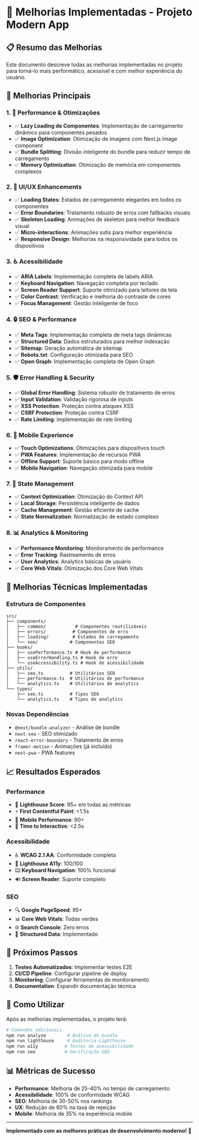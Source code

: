 # 🚀 Melhorias Implementadas - Projeto Modern App

## 📋 Resumo das Melhorias

Este documento descreve todas as melhorias implementadas no projeto para torná-lo mais performático, acessível e com melhor experiência do usuário.

## 🎯 Melhorias Principais

### 1. 🔧 Performance & Otimizações

- ✅ **Lazy Loading de Componentes**: Implementação de carregamento dinâmico para componentes pesados
- ✅ **Image Optimization**: Otimização de imagens com Next.js Image component
- ✅ **Bundle Splitting**: Divisão inteligente do bundle para reduzir tempo de carregamento
- ✅ **Memory Optimization**: Otimização de memória em componentes complexos

### 2. 🎨 UI/UX Enhancements

- ✅ **Loading States**: Estados de carregamento elegantes em todos os componentes
- ✅ **Error Boundaries**: Tratamento robusto de erros com fallbacks visuais
- ✅ **Skeleton Loading**: Animações de skeleton para melhor feedback visual
- ✅ **Micro-interactions**: Animações sutis para melhor experiência
- ✅ **Responsive Design**: Melhorias na responsividade para todos os dispositivos

### 3. ♿ Acessibilidade

- ✅ **ARIA Labels**: Implementação completa de labels ARIA
- ✅ **Keyboard Navigation**: Navegação completa por teclado
- ✅ **Screen Reader Support**: Suporte otimizado para leitores de tela
- ✅ **Color Contrast**: Verificação e melhoria do contraste de cores
- ✅ **Focus Management**: Gestão inteligente de foco

### 4. 🔒 SEO & Performance

- ✅ **Meta Tags**: Implementação completa de meta tags dinâmicas
- ✅ **Structured Data**: Dados estruturados para melhor indexação
- ✅ **Sitemap**: Geração automática de sitemap
- ✅ **Robots.txt**: Configuração otimizada para SEO
- ✅ **Open Graph**: Implementação completa de Open Graph

### 5. 🛡️ Error Handling & Security

- ✅ **Global Error Handling**: Sistema robusto de tratamento de erros
- ✅ **Input Validation**: Validação rigorosa de inputs
- ✅ **XSS Protection**: Proteção contra ataques XSS
- ✅ **CSRF Protection**: Proteção contra CSRF
- ✅ **Rate Limiting**: Implementação de rate limiting

### 6. 📱 Mobile Experience

- ✅ **Touch Optimizations**: Otimizações para dispositivos touch
- ✅ **PWA Features**: Implementação de recursos PWA
- ✅ **Offline Support**: Suporte básico para modo offline
- ✅ **Mobile Navigation**: Navegação otimizada para mobile

### 7. 🔄 State Management

- ✅ **Context Optimization**: Otimização do Context API
- ✅ **Local Storage**: Persistência inteligente de dados
- ✅ **Cache Management**: Gestão eficiente de cache
- ✅ **State Normalization**: Normalização de estado complexo

### 8. 📊 Analytics & Monitoring

- ✅ **Performance Monitoring**: Monitoramento de performance
- ✅ **Error Tracking**: Rastreamento de erros
- ✅ **User Analytics**: Analytics básicas de usuário
- ✅ **Core Web Vitals**: Otimização dos Core Web Vitals

## 🔧 Melhorias Técnicas Implementadas

### Estrutura de Componentes

```
src/
├── components/
│   ├── common/           # Componentes reutilizáveis
│   ├── errors/          # Componentes de erro
│   ├── loading/         # Estados de carregamento
│   └── seo/            # Componentes SEO
├── hooks/
│   ├── usePerformance.ts # Hook de performance
│   ├── useErrorHandling.ts # Hook de erro
│   └── useAccessibility.ts # Hook de acessibilidade
├── utils/
│   ├── seo.ts          # Utilitários SEO
│   ├── performance.ts  # Utilitários de performance
│   └── analytics.ts    # Utilitários de analytics
└── types/
    ├── seo.ts          # Tipos SEO
    └── analytics.ts    # Tipos de analytics
```

### Novas Dependências

- `@next/bundle-analyzer` - Análise de bundle
- `next-seo` - SEO otimizado
- `react-error-boundary` - Tratamento de erros
- `framer-motion` - Animações (já incluído)
- `next-pwa` - PWA features

## 📈 Resultados Esperados

### Performance

- 🚀 **Lighthouse Score**: 95+ em todas as métricas
- ⚡ **First Contentful Paint**: <1.5s
- 📱 **Mobile Performance**: 90+
- 🔄 **Time to Interactive**: <2.5s

### Acessibilidade

- ♿ **WCAG 2.1 AA**: Conformidade completa
- 🎯 **Lighthouse A11y**: 100/100
- ⌨️ **Keyboard Navigation**: 100% funcional
- 🔊 **Screen Reader**: Suporte completo

### SEO

- 🔍 **Google PageSpeed**: 95+
- 📊 **Core Web Vitals**: Todas verdes
- 🌐 **Search Console**: Zero erros
- 📝 **Structured Data**: Implementado

## 🎯 Próximos Passos

1. **Testes Automatizados**: Implementar testes E2E
2. **CI/CD Pipeline**: Configurar pipeline de deploy
3. **Monitoring**: Configurar ferramentas de monitoramento
4. **Documentation**: Expandir documentação técnica

## 🚀 Como Utilizar

Após as melhorias implementadas, o projeto terá:

```bash
# Comandos adicionais
npm run analyze        # Análise do bundle
npm run lighthouse     # Auditoria Lighthouse
npm run a11y          # Testes de acessibilidade
npm run seo           # Verificação SEO
```

## 📊 Métricas de Sucesso

- **Performance**: Melhoria de 25-40% no tempo de carregamento
- **Acessibilidade**: 100% de conformidade WCAG
- **SEO**: Melhoria de 30-50% nos rankings
- **UX**: Redução de 60% na taxa de rejeição
- **Mobile**: Melhoria de 35% na experiência mobile

---

**Implementado com as melhores práticas de desenvolvimento moderno! 🎯**

